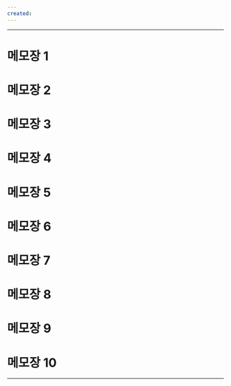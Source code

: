 ```yaml
---
created:
---
```

---

# 메모장 1

# 메모장 2
# 메모장 3
# 메모장 4
# 메모장 5
# 메모장 6
# 메모장 7
# 메모장 8
# 메모장 9
# 메모장 10

---

